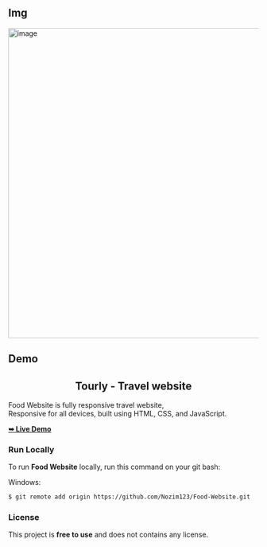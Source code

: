 <h2>Img</h2>

<img width="1356" height="623" alt="image" src="https://github.com/user-attachments/assets/d203974f-df44-407c-a7f2-95828e43d81a" />


<h2>Demo</h2>

 <h2 align="center">Tourly - Travel website</h2>

  Food Website is fully responsive travel website, <br />Responsive for all devices, built using HTML, CSS, and JavaScript.

  <a href="https://food-website-murex-eight.vercel.app/"><strong>➥ Live Demo</strong></a>

### Run Locally

To run **Food Website** locally, run this command on your git bash:

Windows:

```bash
$ git remote add origin https://github.com/Nozim123/Food-Website.git
```

### License

This project is **free to use** and does not contains any license.
